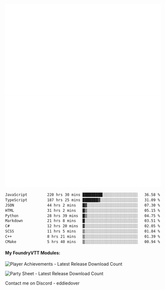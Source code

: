 
![](https://raw.githubusercontent.com/eddiedover/ghstats/master/generated/overview.svg)
![](https://raw.githubusercontent.com/eddiedover/ghstats/master/generated/languages.svg)

<!--START_SECTION:waka-->

```txt
JavaScript         220 hrs 30 mins █████████░░░░░░░░░░░░░░░░   36.58 %
TypeScript         187 hrs 25 mins ███████▓░░░░░░░░░░░░░░░░░   31.09 %
JSON               44 hrs 2 mins   █▓░░░░░░░░░░░░░░░░░░░░░░░   07.30 %
HTML               31 hrs 2 mins   █▒░░░░░░░░░░░░░░░░░░░░░░░   05.15 %
Python             28 hrs 39 mins  █▒░░░░░░░░░░░░░░░░░░░░░░░   04.75 %
Markdown           21 hrs 8 mins   █░░░░░░░░░░░░░░░░░░░░░░░░   03.51 %
C#                 12 hrs 20 mins  ▓░░░░░░░░░░░░░░░░░░░░░░░░   02.05 %
SCSS               11 hrs 5 mins   ▒░░░░░░░░░░░░░░░░░░░░░░░░   01.84 %
C++                8 hrs 21 mins   ▒░░░░░░░░░░░░░░░░░░░░░░░░   01.39 %
CMake              5 hrs 40 mins   ▒░░░░░░░░░░░░░░░░░░░░░░░░   00.94 %
```

<!--END_SECTION:waka-->

#### My FoundryVTT Modules:

  ![Player Achievements - Latest Release Download Count](https://img.shields.io/badge/dynamic/json?label=Player%20Achievements%20-%20Downloads@latest&query=assets%5B1%5D.download_count&url=https%3A%2F%2Fapi.github.com%2Frepos%2FEddieDover%2Ffvtt-player-achievements%2Freleases%2Flatest)

  ![Party Sheet - Latest Release Download Count](https://img.shields.io/badge/dynamic/json?label=Party%20Sheet%20-%20Downloads@latest&query=assets%5B1%5D.download_count&url=https%3A%2F%2Fapi.github.com%2Frepos%2FEddieDover%2Ffvtt-party-sheet%2Freleases%2Flatest)

<a rel="me" href="https://techhub.social/@EddieDover"></a>

Contact me on Discord - eddiedover
